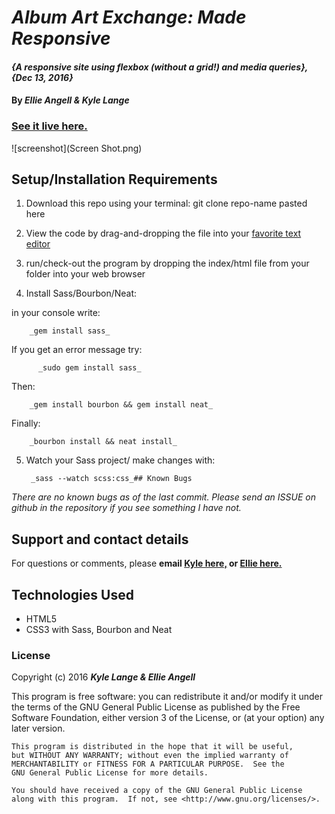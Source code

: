 # _Album Art Exchange: Made Responsive_

#### _{A responsive site using flexbox (without a grid!) and media queries}, {Dec 13, 2016}_

#### By _**Ellie Angell & Kyle Lange**_


### [See it live here.](https://kylelange.github.io/album-art) ###

![screenshot](Screen Shot.png)



## Setup/Installation Requirements

1. Download this repo using your terminal: git clone repo-name pasted here

2. View the code by drag-and-dropping the file into your [favorite text editor](https://atom.io)

3. run/check-out the program by dropping the index/html file from your folder into your web browser

4. Install Sass/Bourbon/Neat:

  in your console write:

        _gem install sass_

  If you get an error message try:

          _sudo gem install sass_

  Then:

        _gem install bourbon && gem install neat_

  Finally:

        _bourbon install && neat install_

5. Watch your Sass project/ make changes with:

        _sass --watch scss:css_## Known Bugs

_There are no known bugs as of the last commit. Please send an ISSUE on github in the repository if you see something I have not._

## Support and contact details

For questions or comments, please __email  [Kyle here,](baronsintrees@gmail.com) or [Ellie here.](elliea915@gmail.com)__

## Technologies Used

* HTML5
* CSS3 with Sass, Bourbon and Neat

### License

Copyright (c) 2016 **_Kyle Lange & Ellie Angell_**

This program is free software: you can redistribute it and/or modify
    it under the terms of the GNU General Public License as published by
    the Free Software Foundation, either version 3 of the License, or
    (at your option) any later version.

    This program is distributed in the hope that it will be useful,
    but WITHOUT ANY WARRANTY; without even the implied warranty of
    MERCHANTABILITY or FITNESS FOR A PARTICULAR PURPOSE.  See the
    GNU General Public License for more details.

    You should have received a copy of the GNU General Public License
    along with this program.  If not, see <http://www.gnu.org/licenses/>.
